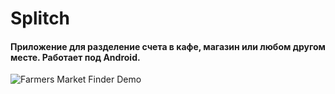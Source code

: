 # Splitch
#### Приложение для разделение счета в кафе, магазин или любом другом месте. Работает под Android.

![Farmers Market Finder Demo](demo.gif)
